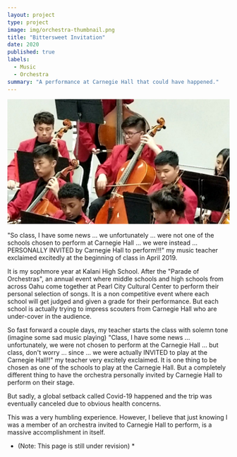 ```yaml
---
layout: project
type: project
image: img/orchestra-thumbnail.png
title: "Bittersweet Invitation"
date: 2020
published: true
labels:
  - Music
  - Orchestra
summary: "A performance at Carnegie Hall that could have happened."
---
```


<img class="img-fluid" src="../img/orchestra-pic.jpg">

"So class, I have some news ... we unfortunately ... were not one of the schools chosen to perform at Carnegie Hall ... we were instead ...  PERSONALLY INVITED by Carnegie Hall to perform!!!" my music teacher exclaimed excitedly at the beginning of class in April 2019.

It is my sophmore year at Kalani High School. After the "Parade of Orchestras", an annual event where middle schools and high schools from across Oahu come together at Pearl City Cultural Center to perform their personal selection of songs. It is a non competitive event where each school will get judged and given a grade for their performance. But each school is actually trying to impress scouters from Carnegie Hall who are under-cover in the audience.

So fast forward a couple days, my teacher starts the class with solemn tone (imagine some sad music playing) "Class, I have some news ... unfortunately, we were not chosen to perform at the Carnegie Hall ... but class, don't worry ... since ... we were actually INVITED to play at the Carnegie Hall!!" my teacher very excitely exclaimed. It is one thing to be chosen as one of the schools to play at the Carnegie Hall. But a completely different thing to have the orchestra personally invited by Carnegie Hall to perform on their stage.

But sadly, a global setback called Covid-19 happened and the trip was eventually canceled due to obvious health concerns.

This was a very humbling experience. However, I believe that just knowing I was a member of an orchestra invited to Carnegie Hall to perform, is a massive accomplishment in itself.

* (Note: This page is still under revision) *

